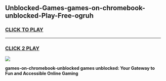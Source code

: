 
## Unblocked-Games-games-on-chromebook-unblocked-Play-Free-ogruh
<h3>
<a href="https://premium76.site?title=games-on-chromebook-unblocked&ref=18A1">CLICK TO PLAY</a></h3>
<hr>

<h3>
<a href="https://premium76.site?title=games-on-chromebook-unblocked&ref=18A1">CLICK 2 PLAY</a>
  
</h3>

<a href="https://premium76.site?title=games-on-chromebook-unblocked&ref=18A1"><img src="https://clearcache.store/games.png"></a>


**games-on-chromebook-unblocked games unblocked: Your Gateway to Fun and Accessible Online Gaming**
